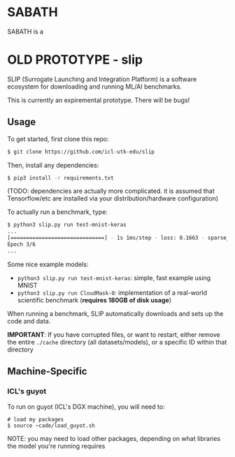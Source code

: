 # SABATH

SABATH is a 




# OLD PROTOTYPE - slip

SLIP (Surrogate Launching and Integration Platform) is a software ecosystem for downloading and running ML/AI benchmarks.

This is currently an expiremental prototype. There will be bugs!

## Usage

To get started, first clone this repo:

```sh
$ git clone https://github.com/icl-utk-edu/slip
```

Then, install any dependencies:

```sh
$ pip3 install -r requirements.txt
```

(TODO: dependencies are actually more complicated. it is assumed that Tensorflow/etc are installed via your distribution/hardware configuration)

To actually run a benchmark, type:

```sh
$ python3 slip.py run test-mnist-keras
...
[==============================] - 1s 1ms/step - loss: 0.1663 - sparse_categorical_accuracy: 0.9524 - val_loss: 0.1478 - val_sparse_categorical_accuracy: 0.9552
Epoch 3/6
...
```

Some nice example models:

  * `python3 slip.py run test-mnist-keras`: simple, fast example using MNIST
  * `python3 slip.py run CloudMask-0`: implementation of a real-world scientific benchmark (**requires 180GB of disk usage**)


When running a benchmark, SLIP automatically downloads and sets up the code and data.

**IMPORTANT**: If you have corrupted files, or want to restart, either remove the entire `./cache` directory (all datasets/models), or a specific ID within that directory

## Machine-Specific

### ICL's guyot

To run on guyot (ICL's DGX machine), you will need to:

```shell
# load my packages
$ source ~cade/load_guyot.sh
```

NOTE: you may need to load other packages, depending on what libraries the model you're running requires


